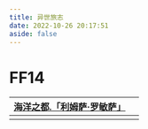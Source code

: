 ```yaml
---
title: 异世旅志
date: 2022-10-26 20:17:51
aside: false
---
```


# FF14

| [海洋之都.「利姆萨·罗敏萨」](https://arrietty-fly.github.io/利姆萨·罗敏萨) |      |
| :----------------------------------------------------------: | ---- |
|                                                              |      |

